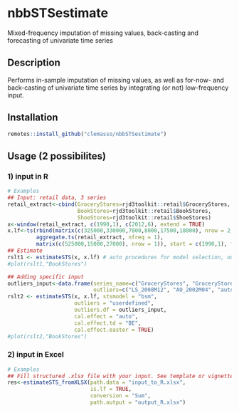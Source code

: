 # nbbSTSestimate
Mixed-frequency imputation of missing values, back-casting and forecasting of univariate time series

## Description
Performs in-sample imputation of missing values, as well as for-now- and back-casting of univariate time series by integrating  (or not) low-frequency input.

## Installation
``` r
remotes::install_github("clemasso/nbbSTSestimate")
```
## Usage (2 possibilites)

### 1) input in R
``` r
# Examples
## Input: retail data, 3 series
retail_extract<-cbind(GroceryStores=rjd3toolkit::retail$GroceryStores, 
                      BookStores=rjd3toolkit::retail$BookStores, 
                      ShoeStores=rjd3toolkit::retail$ShoeStores)
x<-window(retail_extract, c(1990,1), c(2012,6), extend = TRUE)
x.lf<-ts(rbind(matrix(c(325000,330000,7800,8000,17500,18000), nrow = 2, byrow = FALSE),
         aggregate.ts(retail_extract, nfreq = 1),
         matrix(c(525000,15000,27000), nrow = 1)), start = c(1990,1), frequency = 1)
## Estimate
rslt1 <- estimateSTS(x, x.lf) # auto procedures for model selection, outlier detection and calendar effect by default
#plot(rslt1,"BookStores")

## Adding specific input  
outliers_input<-data.frame(series_name=c("GroceryStores", "GroceryStores", "BookStores", "ShoeStores"),
                           outliers=c("LS_2008M12", "AO_2002M04", "auto", "auto"))
rslt2 <- estimateSTS(x, x.lf, stsmodel = "bsm", 
                     outliers = "userdefined",
                     outliers.df = outliers_input,
                     cal.effect = "auto",
                     cal.effect.td = "BE",
                     cal.effect.easter = TRUE)
#plot(rslt2,"BookStores")
```

### 2) input in Excel
``` r
# Examples
## Fill structured .xlsx file with your input. See template or vignette for the structure of the Excel file
res<-estimateSTS_fromXLSX(path.data = "input_to_R.xlsx",
                          is.lf = TRUE,
                          conversion = "Sum",
                          path.output = "output_R.xlsx")
```
